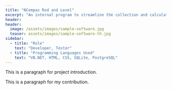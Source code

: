 ```yaml
---
title: "NCompas Rod and Level"
excerpt: "An internal program to streamline the collection and calculate site survey data."
header:
header:
  image: /assets/images/sample-software.jpg
  teaser: assets/images/sample-software-th.jpg
sidebar:
  - title: "Role"
    text: "Developer, Tester"
  - title: "Programming Languages Used"
    text: "VB.NET, HTML, CSS, SQLite, PostgreSQL"
---
```


This is a paragraph for project introduction.

This is a paragraph for my contribution.

